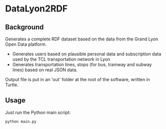 # DataLyon2RDF

## Background

Generates a complete RDF dataset based on the data from the Grand Lyon Open Data platform.

* Generates users based on plausible personal data and subscription data used by the TCL transportation network in Lyon
* Generates transportation lines, stops (for bus, tramway and subway lines) based on real JSON data.

Output file is put in an 'out' folder at the root of the software, written in Turtle.

## Usage

Just run the Python main script:

```python
python main.py
```

